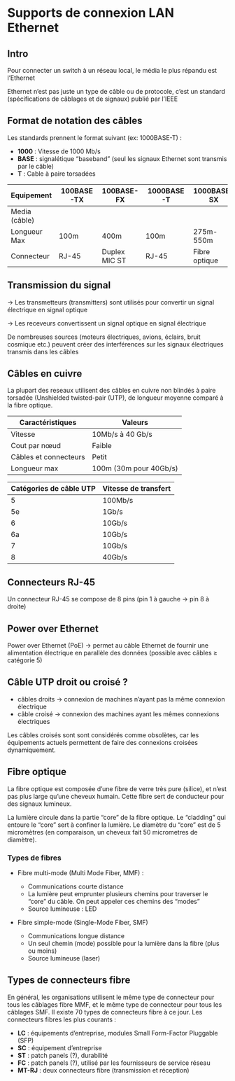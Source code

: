 # Supports de connexion LAN Ethernet

## Intro

Pour connecter un switch à un réseau local, le média le plus répandu est l’Ethernet

Ethernet n’est pas juste un type de câble ou de protocole, c’est un standard (spécifications de câblages et de signaux) publié par l’IEEE

## Format de notation des câbles

Les standards prennent le format suivant (ex: 1000BASE-T) :

-   **1000** : Vitesse de 1000 Mb/s
-   **BASE** : signalétique “baseband” (seul les signaux Ethernet sont transmis par le câble)
-   **T** : Cable à paire torsadées

| Equipement    | 100BASE-TX | 100BASE-FX    | 1000BASE-T | 1000BASE-SX   | 1000BASE-LX   |
| ------------- | ---------- | ------------- | ---------- | ------------- | ------------- |
| Media (câble) |            |               |            |               |               |
| Longueur Max  | 100m       | 400m          | 100m       | 275m-550m     | 5-10 km       |
| Connecteur    | RJ-45      | Duplex MIC ST | RJ-45      | Fibre optique | Fibre optique |

## Transmission du signal

→ Les transmetteurs (transmitters) sont utilisés pour convertir un signal électrique en signal optique

→ Les receveurs convertissent un signal optique en signal électrique

De nombreuses sources (moteurs électriques, avions, éclairs, bruit cosmique etc.) peuvent créer des interférences sur les signaux électriques transmis dans les câbles

## Câbles en cuivre

La plupart des reseaux utilisent des câbles en cuivre non blindés à paire torsadée (Unshielded twisted-pair (UTP), de longueur moyenne comparé à la fibre optique.

| Caractéristiques      | Valeurs                |
| --------------------- | ---------------------- |
| Vitesse               | 10Mb/s à 40 Gb/s       |
| Cout par nœud         | Faible                 |
| Câbles et connecteurs | Petit                  |
| Longueur max          | 100m (30m pour 40Gb/s) |

| Catégories de câble UTP | Vitesse de transfert |
| ----------------------- | -------------------- |
| 5                       | 100Mb/s              |
| 5e                      | 1Gb/s                |
| 6                       | 10Gb/s               |
| 6a                      | 10Gb/s               |
| 7                       | 10Gb/s               |
| 8                       | 40Gb/s               |

## Connecteurs RJ-45

Un connecteur RJ-45 se compose de 8 pins (pin 1 à gauche → pin 8 à droite)

## Power over Ethernet

Power over Ethernet (PoE) → permet au câble Ethernet de fournir une alimentation électrique en parallèle des données (possible avec câbles ≥ catégorie 5)

## Câble UTP droit ou croisé ?

-   câbles droits → connexion de machines n’ayant pas la même connexion électrique
-   câble croisé → connexion des machines ayant les mêmes connexions électriques

Les câbles croisés sont sont considérés comme obsolètes, car les équipements actuels permettent de faire des connexions croisées dynamiquement.

## Fibre optique

La fibre optique est composée d’une fibre de verre très pure (silice), et n’est pas plus large qu’une cheveux humain. Cette fibre sert de conducteur pour des signaux lumineux.

La lumière circule dans la partie “core” de la fibre optique. Le “cladding” qui entoure le “core” sert à confiner la lumière. Le diamètre du “core” est de 5 micromètres (en comparaison, un cheveux fait 50 micrometres de diamètre).

### Types de fibres

-   Fibre multi-mode (Multi Mode Fiber, MMF) :
    -   Communications courte distance
    -   La lumière peut emprunter plusieurs chemins pour traverser le “core” du câble. On peut appeler ces chemins des “modes”
    -   Source lumineuse : LED
-   Fibre simple-mode (Single-Mode Fiber, SMF)

    -   Communications longue distance
    -   Un seul chemin (mode) possible pour la lumière dans la fibre (plus ou moins)
    -   Source lumineuse (laser)

## Types de connecteurs fibre

En général, les organisations utilisent le même type de connecteur pour tous les câblages fibre MMF, et le même type de connecteur pour tous les câblages SMF. Il existe 70 types de connecteurs fibre à ce jour.
Les connecteurs fibres les plus courants :

-   **LC** : équipements d’entreprise, modules Small Form-Factor Pluggable (SFP)
-   **SC** : équipement d’entreprise
-   **ST** : patch panels (?), durabilité
-   **FC** : patch panels (?), utilisé par les fournisseurs de service réseau
-   **MT-RJ** : deux connecteurs fibre (transmission et réception)
